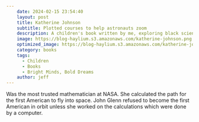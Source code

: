 ```yaml
---
    date: 2024-02-15 23:54:40
    layout: post
    title: Katherine Johnson
    subtitle: Plotted courses to help astronauts zoom
    description: A children's book written by me, exploring black scientists, inventors, and technologists.
    image: https://blog-haylium.s3.amazonaws.com/katherine-johnson.png
    optimized_image: https://blog-haylium.s3.amazonaws.com/katherine-johnson.png
    category: books
    tags:
      - Children
      - Books
      - Bright Minds, Bold Dreams
    author: jeff
---
```

Was the most trusted mathematician at NASA. She calculated the path for the first American to fly into space. John Glenn refused to become the first American in orbit unless she worked on the calculations which were done by a computer.